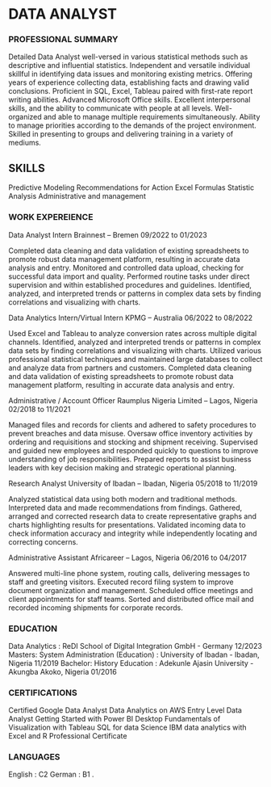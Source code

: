 # DATA ANALYST

### PROFESSIONAL SUMMARY
 
Detailed Data Analyst well-versed in various statistical methods such as descriptive and influential statistics. Independent and versatile individual skillful in identifying data issues and monitoring existing metrics. Offering years of experience collecting data, establishing facts and drawing valid conclusions. Proficient in SQL, Excel, Tableau paired with first-rate report writing abilities.
Advanced Microsoft Office skills. Excellent interpersonal skills, and the ability to communicate with people at all levels. Well-organized and able to manage multiple requirements simultaneously.
Ability to manage priorities according to the demands of the project environment. Skilled in presenting to groups and delivering training in a variety of mediums.

## SKILLS
Predictive Modeling
Recommendations for Action
Excel Formulas
Statistic Analysis
Administrative and management

### WORK EXPEREIENCE
Data Analyst Intern Brainnest – Bremen
09/2022 to 01/2023
 
Completed data cleaning and data validation of existing spreadsheets to promote robust data management platform, resulting in accurate data analysis and entry.
Monitored and controlled data upload, checking for successful data import and quality. Performed routine tasks under direct supervision and within established procedures and guidelines.
Identified, analyzed, and interpreted trends or patterns in complex data sets by finding correlations and visualizing with charts.
 
Data Analytics Intern/Virtual Intern KPMG – Australia 
06/2022 to 08/2022
 
Used Excel and Tableau to analyze conversion rates across multiple digital channels. Identified, analyzed and interpreted trends or patterns in complex data sets by finding correlations and visualizing with charts.
Utilized various professional statistical techniques and maintained large databases to collect and analyze data from partners and customers.
Completed data cleaning and data validation of existing spreadsheets to promote robust data management platform, resulting in accurate data analysis and entry.

 
Administrative / Account Officer Raumplus Nigeria Limited – Lagos, Nigeria
02/2018 to 11/2021
 
Managed files and records for clients and adhered to safety procedures to prevent breaches and data misuse.
Oversaw office inventory activities by ordering and requisitions and stocking and shipment receiving.
Supervised and guided new employees and responded quickly to questions to improve understanding of job responsibilities.
Prepared reports to assist business leaders with key decision making and strategic operational planning.

 
Research Analyst
University of Ibadan – Ibadan, Nigeria
05/2018 to 11/2019

Analyzed statistical data using both modern and traditional methods.   Interpreted data and made recommendations from findings.
Gathered, arranged and corrected research data to create representative graphs and charts highlighting results for presentations.
Validated incoming data to check information accuracy and integrity while independently locating and correcting concerns.

 
Administrative Assistant Africareer – Lagos, Nigeria
 06/2016 to 04/2017
 
Answered multi-line phone system, routing calls, delivering messages to staff and greeting visitors.
Executed record filing system to improve document organization and management. Scheduled office meetings and client appointments for staff teams.
Sorted and distributed office mail and recorded incoming shipments for corporate records.

### EDUCATION
Data Analytics : ReDI School of Digital Integration GmbH - Germany	12/2023
Masters: System Administration (Education) : University of Ibadan - Ibadan, Nigeria	11/2019
Bachelor: History Education : Adekunle Ajasin University - Akungba Akoko, Nigeria	01/2016

### CERTIFICATIONS
Certified Google Data Analyst
Data Analytics on AWS
Entry Level Data Analyst
Getting Started with Power BI Desktop
Fundamentals of Visualization with Tableau
SQL for data Science
IBM data analytics with Excel and R Professional Certificate

### LANGUAGES
English : C2
German : B1
.



